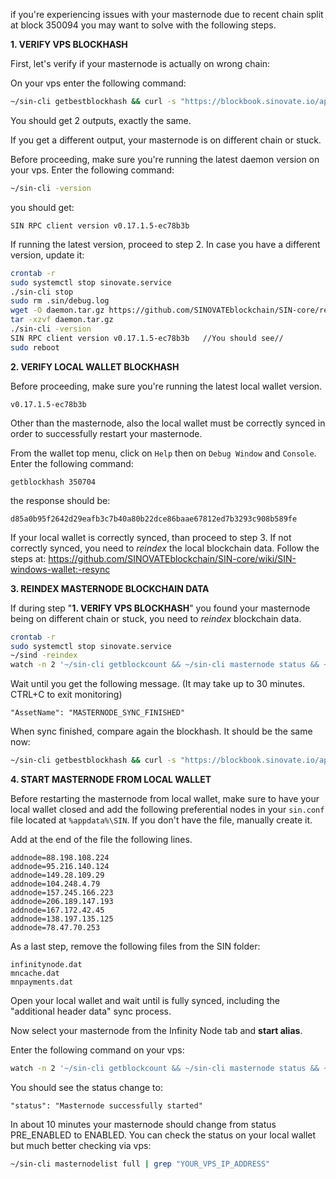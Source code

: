 if you're experiencing issues with your masternode due to recent chain split at block 350094 you may want to solve with the following steps.



**1. VERIFY VPS BLOCKHASH**

First, let's verify if your masternode is actually on wrong chain:

On your vps enter the following command:

```bash
~/sin-cli getbestblockhash && curl -s "https://blockbook.sinovate.io/api/v2" | grep -Po '"bestBlockHash":.*?[^\\]",' | cut -c "18-" | cut -d \" -f 1
```

You should get 2 outputs, exactly the same.

If you get a different output, your masternode is on different chain or stuck.

Before proceeding, make sure you're running the latest daemon version on your vps. Enter the following command:

```bash
~/sin-cli -version
```

you should get:

```
SIN RPC client version v0.17.1.5-ec78b3b
```

If running the latest version, proceed to step 2.
In case you have a different version, update it:

```bash
crontab -r
sudo systemctl stop sinovate.service
./sin-cli stop
sudo rm .sin/debug.log
wget -O daemon.tar.gz https://github.com/SINOVATEblockchain/SIN-core/releases/latest/download/daemon.tar.gz
tar -xzvf daemon.tar.gz
./sin-cli -version
SIN RPC client version v0.17.1.5-ec78b3b   //You should see//
sudo reboot
```





**2. VERIFY LOCAL WALLET BLOCKHASH**

Before proceeding, make sure you're running the latest local wallet version.

```
v0.17.1.5-ec78b3b
```

Other than the masternode, also the local wallet must be correctly synced in order to successfully restart your masternode.

From the wallet top menu, click on `Help` then on `Debug Window` and `Console`. Enter the following command:

```
getblockhash 350704
```

the response should be:

```
d85a0b95f2642d29eafb3c7b40a80b22dce86baae67812ed7b3293c908b589fe
```

If your local wallet is correctly synced, than proceed to step 3.
If not correctly synced, you need to *reindex* the local blockchain data. Follow the steps at:
https://github.com/SINOVATEblockchain/SIN-core/wiki/SIN-windows-wallet:-resync



**3. REINDEX MASTERNODE BLOCKCHAIN DATA**

If during step "**1. VERIFY VPS BLOCKHASH**" you found your masternode being on different chain or stuck, you need to *reindex* blockchain data.

```bash
crontab -r
sudo systemctl stop sinovate.service
~/sind -reindex
watch -n 2 '~/sin-cli getblockcount && ~/sin-cli masternode status && ~/sin-cli mnsync status'
```

Wait until you get the following message.
(It may take up to 30 minutes. CTRL+C to exit monitoring)

```
"AssetName": "MASTERNODE_SYNC_FINISHED"
```

When sync finished, compare again the blockhash. It should be the same now:

```bash
~/sin-cli getbestblockhash && curl -s "https://blockbook.sinovate.io/api/v2" | grep -Po '"bestBlockHash":.*?[^\\]",' | cut -c "18-" | cut -d \" -f 1
```



**4. START MASTERNODE FROM LOCAL WALLET**

Before restarting the masternode from local wallet, make sure to have your local wallet closed and add the following preferential nodes in your `sin.conf` file located at `%appdata%\SIN`. If you don't have the file, manually create it.

Add at the end of the file the following lines.

```
addnode=88.198.108.224
addnode=95.216.140.124
addnode=149.28.109.29
addnode=104.248.4.79
addnode=157.245.166.223
addnode=206.189.147.193
addnode=167.172.42.45
addnode=138.197.135.125
addnode=78.47.70.253
```

As a last step, remove the following files from the SIN folder:

```
infinitynode.dat
mncache.dat
mnpayments.dat
```

Open your local wallet and wait until is fully synced, including the "additional header data" sync process.

Now select your masternode from the Infinity Node tab and **start alias**.

Enter the following command on your vps:

```bash
watch -n 2 '~/sin-cli getblockcount && ~/sin-cli masternode status && ~/sin-cli mnsync status'
```

You should see the status change to:

```
"status": "Masternode successfully started"
```

In about 10 minutes your masternode should change from status PRE_ENABLED to ENABLED. You can check the status on your local wallet but much better checking via vps:

```bash
~/sin-cli masternodelist full | grep "YOUR_VPS_IP_ADDRESS"
```


